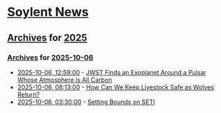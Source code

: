 # [Soylent News](../../../README.md)

## [Archives](../../index.md) for [2025](../index.md)

### [Archives](../../index.md) for [2025-10-06](index.md)

* [2025-10-06, 12:59:00](https://soylentnews.org/article.pl?sid=25/10/05/0119224&from=rss) - [JWST Finds an Exoplanet Around a Pulsar Whose Atmosphere is All Carbon](https://soylentnews.org/article.pl?sid=25/10/05/0119224&from=rss)
* [2025-10-06, 08:13:00](https://soylentnews.org/article.pl?sid=25/10/05/0111221&from=rss) - [How Can We Keep Livestock Safe as Wolves Return?](https://soylentnews.org/article.pl?sid=25/10/05/0111221&from=rss)
* [2025-10-06, 03:30:00](https://soylentnews.org/article.pl?sid=25/10/05/012221&from=rss) - [Setting Bounds on SETI](https://soylentnews.org/article.pl?sid=25/10/05/012221&from=rss)
